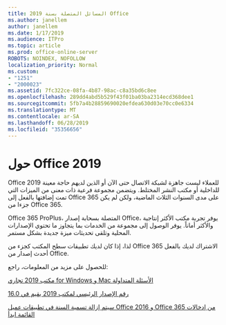 ```yaml
---
title: المسائل المتصلة بسنة 2019 Office
ms.author: janellem
author: janellem
ms.date: 1/17/2019
ms.audience: ITPro
ms.topic: article
ms.prod: office-online-server
ROBOTS: NOINDEX, NOFOLLOW
localization_priority: Normal
ms.custom:
- "1251"
- "2000023"
ms.assetid: 7fc322ce-08fa-4b87-98ac-c8a35bd6c8ee
ms.openlocfilehash: 289dd4abd5b529f43f01ba03ba2314ecd368dee1
ms.sourcegitcommit: 5fb7a4b28859690020efdea630d03e70cc0e6334
ms.translationtype: MT
ms.contentlocale: ar-SA
ms.lasthandoff: 06/28/2019
ms.locfileid: "35356656"
---
```

# <a name="about-office-2019"></a>حول Office 2019

Office 2019 للعملاء ليست جاهزة لشبكة الاتصال حتى الآن أو الذين لديهم حاجة معينة للداخلية أو مكتب النشر المختلط. ويتضمن مجموعة فرعية ذات معنى من الميزات التي تمت إضافتها بالفعل إلى Office 365 على مدى السنوات الثلاث الماضية، ولكن لم يكن جزءا من Office 365.
  
Office 365 ProPlus، المتصلة بسحابة إصدار Office، يوفر تجربة مكتب الأكثر إنتاجية والأكثر أماناً. يوفر الوصول إلى مجموعة من الخدمات بما يتجاوز ما تحتوي الإصدارات المحلية وتلقى تحديثات ميزة جديدة بشكل مستمر.
  
لذا، إذا كان لديك تطبيقات سطح المكتب كجزء من Office 365 الاشتراك لديك بالفعل أحدث إصدار من Office.
  
للحصول على مزيد من المعلومات، راجع:
  
[مكتب 2019 تجاري for Windows و Mac الأسئلة المتداولة](https://support.microsoft.com/help/4133312)
  
[رقم الإصدار الرئيسي لمكتب 2019 يقيم في 16.0](https://docs.microsoft.com/deployoffice/office2019/overview)
  
[سيتم إزالة تسمية السنة في تطبيقات عميل Office 2016 و Office 365 من إدخالات القائمة ابدأ](https://support.office.com/article/8fe5e052-76d2-49de-af30-2e84ed3da907?wt.mc_id=Alchemy_ClientDIA)
  